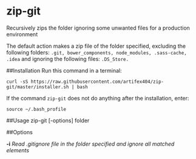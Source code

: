 # zip-git
Recursively zips the folder ignoring some unwanted files for a production environment

The default action makes a zip file of the folder specified,
excluding the following folders:
`.git, bower_components, node_modules, .sass-cache, .idea`
and ignoring the following files:
`.DS_Store.`

##Installation
Run this command in a terminal:

`curl -sS https://raw.githubusercontent.com/artifex404/zip-git/master/installer.sh | bash`

If the command `zip-git` does not do anything after the installation, enter:

`source ~/.bash_profile`

##Usage
zip-git [-options] folder

##Options

**-i**    *Read .gitignore file in the folder specified and ignore all matched elements*
